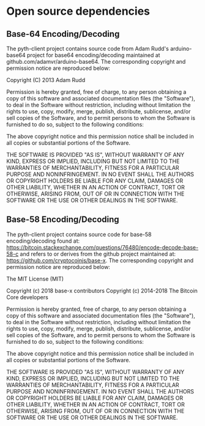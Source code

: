 # Open source dependencies

## Base-64 Encoding/Decoding

The pyth-client project contains source code from Adam Rudd's arduino-base64 project for base64 encoding/decoding maintained at github.com/adamvr/arduino-base64.  The corresponding copyright and permission notice are reproduced below:

Copyright (C) 2013 Adam Rudd

Permission is hereby granted, free of charge, to any person obtaining a copy of this software and associated documentation files (the "Software"), to deal in the Software without restriction, including without limitation the rights to use, copy, modify, merge, publish, distribute, sublicense, and/or sell copies of the Software, and to permit persons to whom the Software is furnished to do so, subject to the following conditions:

The above copyright notice and this permission notice shall be included in all copies or substantial portions of the Software.

THE SOFTWARE IS PROVIDED "AS IS", WITHOUT WARRANTY OF ANY KIND, EXPRESS OR IMPLIED, INCLUDING BUT NOT LIMITED TO THE WARRANTIES OF MERCHANTABILITY, FITNESS FOR A PARTICULAR PURPOSE AND NONINFRINGEMENT. IN NO EVENT SHALL THE AUTHORS OR COPYRIGHT HOLDERS BE LIABLE FOR ANY CLAIM, DAMAGES OR OTHER LIABILITY, WHETHER IN AN ACTION OF CONTRACT, TORT OR OTHERWISE, ARISING FROM, OUT OF OR IN CONNECTION WITH THE SOFTWARE OR THE USE OR OTHER DEALINGS IN THE SOFTWARE.


## Base-58 Encoding/Decoding

The pyth-client project contains source code for base-58 encoding/decoding found at: https://bitcoin.stackexchange.com/questions/76480/encode-decode-base-58-c and refers to or derives from the github project maintained at: https://github.com/cryptocoinjs/base-x. The corresponding copyright and permission notice are reproduced below:


The MIT License (MIT)

Copyright (c) 2018 base-x contributors Copyright (c) 2014-2018 The Bitcoin Core developers

Permission is hereby granted, free of charge, to any person obtaining a copy of this software and associated documentation files (the "Software"), to deal in the Software without restriction, including without limitation the rights to use, copy, modify, merge, publish, distribute, sublicense, and/or sell copies of the Software, and to permit persons to whom the Software is furnished to do so, subject to the following conditions:

The above copyright notice and this permission notice shall be included in all copies or substantial portions of the Software.

THE SOFTWARE IS PROVIDED "AS IS", WITHOUT WARRANTY OF ANY KIND, EXPRESS OR IMPLIED, INCLUDING BUT NOT LIMITED TO THE WARRANTIES OF MERCHANTABILITY, FITNESS FOR A PARTICULAR PURPOSE AND NONINFRINGEMENT. IN NO EVENT SHALL THE AUTHORS OR COPYRIGHT HOLDERS BE LIABLE FOR ANY CLAIM, DAMAGES OR OTHER LIABILITY, WHETHER IN AN ACTION OF CONTRACT, TORT OR OTHERWISE, ARISING FROM, OUT OF OR IN CONNECTION WITH THE SOFTWARE OR THE USE OR OTHER DEALINGS IN THE SOFTWARE.
